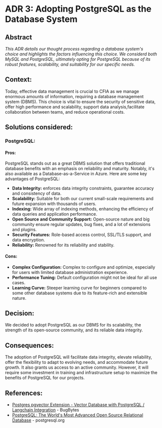 # ADR 3: Adopting PostgreSQL as the Database System

## Abstract

*This ADR details our thought process regarding a database system's choice and highlights the factors influencing this choice. We considerd both MySQL and PostgreSQL, ultimately opting for PostgreSQL because of its robust features, scalability, and suitability for our specific needs.*

## Context: 
Today, effective data management is crucial to CFIA as we manage enormous amounts of information, requiring a database management system (DBMS). This choice is vital to ensure the security of sensitive data, offer high performance and scalability, support data analysis,facilitate collaboration between teams, and reduce operational costs.

## Solutions considered:
### PostgreSQL:
#### Pros:
PostgreSQL stands out as a great DBMS solution that offers traditional database benefits with an emphasis on reliability and maturity. Notably, it's also available as a Database-as-a-Service in Azure. Here are some key advantages of PostgreSQL:

- **Data Integrity:** enforces data integrity constraints, guarantee accuracy and consistency of data.
- **Scalability:** Suitable for both our current small-scale requirements and future expansion with thousands of users.
- **Indexing:** Wide array of indexing methods, enhancing the efficiency of data queries and application performance.
- **Open Source and Community Support:** Open-source nature and big community ensure regular updates, bug fixes, and a lot of extensions and plugins.
- **Security Features:** Role-based access control, SSL/TLS support, and data encryption.
- **Reliability:** Renowned for its reliability and stability.

#### Cons:

- **Complex Configuration:** Complex to configure and optimize, especially for users with limited database administration experience.
- **Performance Tuning:** Default configuration might not be ideal for all use cases.
- **Learning Curve:** Steeper learning curve for beginners compared to some other database systems due to its feature-rich and extensible nature.

## Decision:
We decided to adopt PostgreSQL as our DBMS for its scalability, the strength of its open-source community, and its reliable data integrity.

## Consequences: 
The adoption of PostgreSQL will facilitate data integrity, elevate reliability, offer the flexibility to adapt to evolving needs, and accommodate future growth. It also grants us access to an active community. However, it will require some investment in training and infrastructure setup to maximize the benefits of PostgreSQL for our projects.

## References:

- [Postgres pgvector Extension - Vector Database with PostgreSQL / Langchain Integration](https://youtu.be/FDBnyJu_Ndg?si=sBfBluS3G2TlW6RN) - BugBytes
- [PostgreSQL: The World's Most Advanced Open Source Relational Database](https://www.postgresql.org/) - postgresql.org